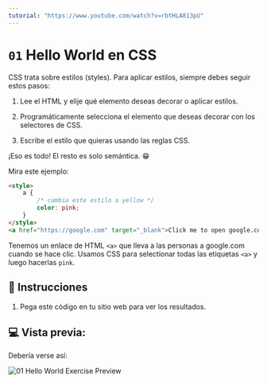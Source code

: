 ```yaml
---
tutorial: "https://www.youtube.com/watch?v=rbtHLA813pU"
---
```


# `01` Hello World en CSS

CSS trata sobre estilos (styles). Para aplicar estilos, siempre debes seguir estos pasos:

1. Lee el HTML y elije qué elemento deseas decorar o aplicar estilos.

2. Programáticamente selecciona el elemento que deseas decorar con los selectores de CSS.

3. Escribe el estilo que quieras usando las reglas CSS.

¡Eso es todo! El resto es solo semántica. 😁

Mira este ejemplo:

```HTML
<style>
    a {
        /* cambia este estilo a yellow */
        color: pink;
    }
</style>
<a href="https://google.com" target="_blank">Click me to open google.com</a>
```

Tenemos un enlace de HTML `<a>` que lleva a las personas a google.com cuando se hace clic.
Usamos CSS para selectionar todas las etiquetas `<a>` y luego hacerlas `pink`.

## 📝 Instrucciones

1. Pega este código en tu sitio web para ver los resultados.

## 💻 Vista previa:

Debería verse así:

![01 Hello World Exercise Preview](../../.learn/assets/01-1.png?raw=true)